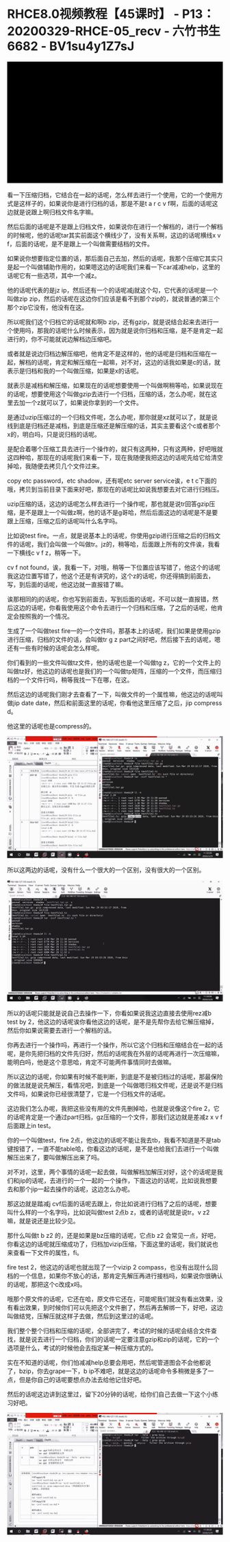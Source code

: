 # RHCE8.0视频教程【45课时】 - P13：20200329-RHCE-05_recv - 六竹书生6682 - BV1su4y1Z7sJ

![](img/d6af6fe3687301395af3232d59f5853e_0.png)

看一下压缩归档，它结合在一起的话呢，怎么样去进行一个使用，它的一个使用方式是这样子的，如果说你是进行归档的话，那是不是t a r c v f啊，后面的话呢这边就是说跟上啊归档文件名字嘛。

然后后面的话呢是不是跟上归档文件，如果说你在进行一个解档的，进行一个解档的时候呢，他的话呢tar其实前面这个横线少了，没有关系啊，这边的话呢横线x v f，后面的话呢，是不是跟上一个叫做需要结档的文件。

如果说你想要指定位置的话，那后面自己去加，然后的话呢，我那个压缩它其实只是起一个叫做辅助作用的，如果嗯这边的话呢我们来看一下car减减help，这里的话呢它有一些选项，其中一个减z。

他的话呢代表的是jz ip，然后还有一个的话呢减j就这个勾，它代表的话呢是一个叫做zip zip，然后的话呢在这边你们应该是看不到那个zip的，就说普通的第三个那个zip它没有，他没有在这。

所以呢我们这个归档它的话呢就和啊b zip，还有gzip，就是说结合起来去进行一个使用吗，那我的话呢什么时候表示，因为就是说你归档和压缩，是不是肯定一起进行的，你不可能就说边解档边压缩吧。

或者就是说边归档边解压缩吧，他肯定不是这样的，他的话呢是归档和压缩在一起，解档的话呢，肯定和解压缩在一起嘛，对不对，这边的话我如果是c的话，就表示是归档和我的一个叫做压缩，如果是x的话呢。

就表示是减档和解压缩，如果现在的话呢想要使用一个叫做啊稍等哈，如果说现在的话呢，想要使用这个叫做gzip去进行一个归档，压缩的话，怎么办呢，就在这里去加一个z就可以了，如果说你拿到的一个文件。

是通过uzip压缩过的一个归档文件呢，怎么办呢，那你就是xz就可以了，就是说线到底是归档还是减档，到底是压缩还是解压缩的话，其实主要看这个c或者那个x的，明白吗，只是说归档的话呢。

是配合着哪个压缩工具去进行一个操作的，就只有这两种，只有这两种，好吧哦就这四种哈，那现在的话呢我们来看一下，现在我随便我把这边的话呢先给它给清空掉哈，我随便去拷贝几个文件过来。

copy etc password，etc shadow，还有呢etc server service诶，e t c下面的哦，拷贝到当前目录下面来好吧，那现在的话呢比如说我想要去对它进行归档压。

uzip压缩的话，这边的话呢怎么样去进行一个操作呢，那也就是说tr回答gzip压缩，是不是跟上一个叫做z啊，他的话不是g哥哈，然后后面这边的话呢是不是要跟上压缩，压缩之后的话呢叫什么名字吗。

比如说test fire。一点，就是说基本上的话呢，你使用gzip进行压缩之后的归档文件的话呢，我们会叫做一个叫做tr。jz的，稍等哈，后面跟上所有的文件诶，我看一下横线c v f z，稍等一下。

cv f not found，诶，我看一下，对哦，稍等一下位置应该写错了，他这个的话呢我这边位置写错了，他这个还是有讲究的，这个z的话呢，你还得搞到前面去，写，到后面的话呢，他这边就一直报错了嘛。

诶那相同的j的话呢，你也写到前面去，写到后面的话呢，不可以就一直报错，然后这边的话呢，你看我使用这个命令去进行一个归档和压缩，了之后的话呢，他肯定会按照我的一个情况。

生成了一个叫做test fire一的一个文件吗，那基本上的话呢，我们如果是使用gzip进行压缩，归档的文件的话，会叫做tr g z part之间好吧，然后接下去的话呢，嗯还有一些有时候的话呢会怎么样呢。

你们看到的一些文件叫做tz文件，他的话呢也是一个叫做tg z，它的一个文件上的叫做tz好，他这边的话呢也是我们的一个叫做tp矩阵，压缩的一个文件，而压缩归档的一个文件行吗，稍等我找一下在哪，在这。

然后这边的话呢我们刚才去查看了一下，叫做文件的一个属性嘛，他这边的话呢叫做jip date date，然后和前面这里的话呢，你看他这里压缩了之后，jip compress d。

他这里的话呢也是compress的。

![](img/d6af6fe3687301395af3232d59f5853e_2.png)

所以这两边的话呢，没有什么一个很大的一个区别，没有很大的一个区别。

![](img/d6af6fe3687301395af3232d59f5853e_4.png)

所以的话呢只能就是说自己去操作一下，你看如果说我这边直接去使用rez减b test by 2，他这边的话呢诶你看他这边的话呢，是不是先帮你去给它解压缩掉，然后你如果说需要去进行一个解档的话。

你再去进行一个操作吗，再进行一个操作，所以它这个归档和压缩结合在一起的话呢，是你先把归档的文件先归好，然后的话呢我在外层的话呢再进行一次压缩嘛，能明白吗，他是这个意思哈，肯定不可能两件事情同时去做嘛。

所以这边的话呢，你如果有时候不能判断，到底是不是被归档过的话呢，那最保险的做法就是说先解压，看情况吧，到底是一个叫做嗯归档文件呢，还是说不是归档文件吗，如果说你已经很清楚了，它是一个归档文件的话呢。

这边我们怎么办呢，我把这些没有用的文件先删掉哈，也就是说像这个fire 2，它的话呢肯定是一个通过part归档，gz压缩的一个文件，那我们这边就是差减z x v f后面跟上in test。

你的一个叫做test，fire 2点，他这边的话呢不能让我去tb，我看不知道是不是tab键按错了，一直不能table哈，你看这边的话呢，是不是也给我们去进行一个叫做解压出来了，要叫做解压出来了吗。

对不对，这里，两个事情的话呢一起去做，叫做解档加解压对好，这个的话呢是我们和jip的话呢，去进行的一个一起的一个操作，下面这边的话呢，比如说我想要去和那个jip一起去操作的话呢，这边怎么办呢。

那这边就是踏减j cvf后面的话呢去跟上，你比如说进行归档了之后的话呢，想要叫什么样的一个名字吗，比如说叫做test 2点b z，或者的话呢就是说tr。v z2 嘛，就是说还是比较少见。

那什么叫做t b z2 的，还是如果是bz压缩的话呢，它点b z2 会常见一点，好吧，你看这边的话呢就压缩成功了，归档加vizip压缩，下面这里的话呢，我们就说也来查看一下文件的属性，fi。

fire test 2，他这边的话呢也就出现了一个vizip 2 compass，也没有出现什么回档的一个信息，如果你不放心的话，那肯定先解压再进行接档吗，如果说你很确认的话呢，那把这个c改成x吗。

哦那个原文件的话呢，它还在哈，原文件它还在，可能呢我们就没有看出效果，没有看出效果，到时候你们可以先把这个文件删了，然后再去解绑一下，好吧，这边叫做结党，压解压就这样子去做，然后到这里过的话呢。

我们整个整个归档和压缩的话呢，全部讲完了，考试的时候的话呢会结合文件查找，就是说去进行一个归档，你们的话呢一定要注意gzip和zip的话呢，它的一个选项是什么，考试的时候他会去指定某一种压缩方式的。

实在不知道的话呢，你们怕减减help总要会用吧，然后呢管道图会不会他都说了，bzip，你去grape一下，b ip不难吧，就是这边的话呢命令多稍微是多了一点，但是你自己的话呢要想点办法去给他记住好吧。

然后的话呢这边讲到这里过，留下20分钟的话呢，给你们自己去做一下这个小练习好吧。

![](img/d6af6fe3687301395af3232d59f5853e_6.png)
